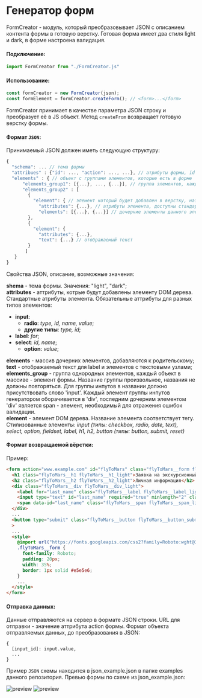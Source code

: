 # Генератор форм
FormCreator - модуль, который преобразовывает JSON с описанием контента формы в готовую верстку. 
Готовая форма имеет два стиля light и dark, в форме настроена валидация. 
#### Подключение: 
```js
import FormCreator from "./FormCreator.js"
```
#### Использование: 
```js
const formCreator = new FormCreator(json); 
const formElement = formCreator.createForm(); // <form>...</form>
```
FormCreator принимает в качестве параметра JSON строку и преобразует её в JS объект. Метод `createFrom` возвращает готовую верстку формы.
#### Формат `JSON`:
Принимаемый JSON должен иметь следующую структуру: 
```js
{
  "schema": ... // тема формы
  "attribues" : {"id": ..., "action": ..., ...}, // атрибуты формы, id - обязательный атрибут, задает общий класс для стилей, action - URL сервера, для отправки данных формы
  "elements" : { // объект с группами элементов, которые есть в форме 
      "elements_group1": [{...}, ..., {...}], // группa элементов, каждый элемент массива - элемент формы, название группы - произвольное, названия не должны повторяться
      "elements_group2" : [
        {
          "element": { // элемент который будет добавлен в верстку, название должно соответствовать тегу элемента
            "attributes": {...}, // атрибуты элемента, доступны стандартные атрибуты элемента
            "elements": [{...}, {...}] // дочерние элементы данного элемента
        },
        { 
          "element": {
            "attributes": {...}, 
            "text": {...} // отображаемый текст
        }
       ]
   }
}
```
Свойства JSON, описание, возможные значения: 

**shema** - тема формы. Значения: "light", "dark";   
**attributes** - аттрибуты, котрые будут добавлены элементу DOM дерева. Стандартные атрибуты элемента. Обязательные аттрибуты для разных типов элементов:  
- **input**: 
    - **radio**: *type, id, name, value*;
    - **другие типы**: *type, id*;
- **label**: *for*;  
- **select**: *id, name*;
    - **option**: *value*;  
 
 **elements** - массив дочерних элементов, добавляются к родительскому;  
 **text** - отображаемый текст для label и элементов с текстовыми узлами;  
 **elements_group** - группа однородных элементов, каждый объект в массиве - элемент формы. Название группы произвольное, названия не должны повторяться. Для группы инпутов в названии должно присутствовать слово 'input'. Каждый элемент группы инпутов генератором оборачивается в 'div', последним дочерним элементом 'div' является span - элемент, необходимый для отражения ошибок валидации.  
 **element** - элемент DOM дерева. Название элемента соответствует тегу. Стилизованные элементы: *input (типы: checkbox, radio, date, text), select, option, fieldset, label, h1, h2, button (типы: button, submit, reset)*  

#### Формат возвращаемой вёрстки: 
Пример: 
```html
<form action="www.example.com" id="flyToMars" class="flyToMars__form flyToMars__form_light">
  <h1 class="flyToMars__h1 flyToMars__h1_light">Заявка на экскурсионный полёт на Марc</h1>
  <h2 class="flyToMars__h2 flyToMars__h2_light">Личная информация</h2>
  <div class="flyToMars__div flyToMars__div_light">
    <label for="last_name" class="flyToMars__label flyToMars__label_light">Фамилия</label>
    <input type="text" id="last_name" required="true" minlength="2" class="flyToMars__input flyToMars__input_text flyToMars__input_light"/>
    <span data-id="last_name" class="flyToMars__span flyToMars__span_light"></span>
  </div>
  ...
  <button type="submit" class="flyToMars__button flyToMars__button_submit flyToMars__button_light">Отправить</button
  >
  ...
  <style>
    @import url("https://fonts.googleapis.com/css2?family=Roboto:wght@300;400;500;700&display=swap");
    .flyToMars__form {
      font-family: Roboto;
      padding: 20px;
      width: 35%;
      border: 1px solid #e5e5e6;
    }
    ...
  </style>
</form>
  ```
#### Отправка данных:
Данные отправляются на сервер в формате JSON строки. URL для отправки - значение аттрибута action формы. Формат объекта отправляемых данных, до преобразования в JSON: 
```
{ 
  [input_id]: input.value,
  ...
}
``` 

Пример `JSON` схемы находится в json_example.json в папке examples данного репозитория.
Превью формы по схеме из json_example.json:  

![preview](https://github.com/maruost/vk-intern/blob/main/example/prev-form-dark.gif) ![preview](https://github.com/maruost/vk-intern/blob/main/example/prev-form-light.PNG)
